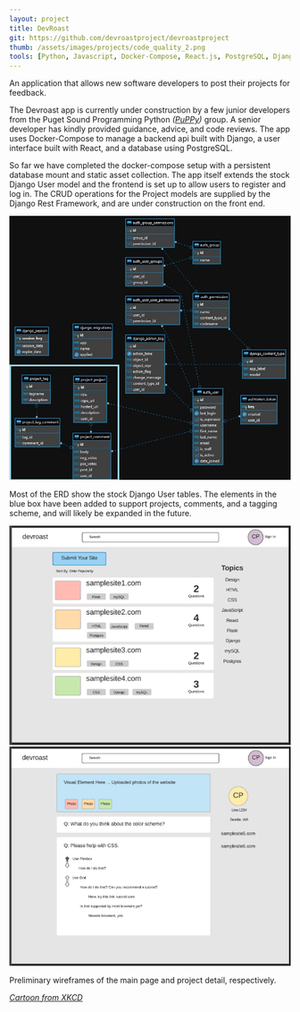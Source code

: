 ```yaml
---
layout: project
title: DevRoast
git: https://github.com/devroastproject/devroastproject
thumb: /assets/images/projects/code_quality_2.png
tools: [Python, Javascript, Docker-Compose, React.js, PostgreSQL, Django]
---
```


An application that allows new software developers to post their projects for feedback.

<!--more-->

The Devroast app is currently under construction by a few junior developers from the Puget Sound Programming Python _([PuPPy](https://www.pspython.com/app/))_ group. A senior developer has kindly provided guidance, advice, and code reviews. The app uses Docker-Compose to manage a backend api built with Django, a user interface built with React, and a database using PostgreSQL.

So far we have completed the docker-compose setup with a persistent database mount and static asset collection. The app itself extends the stock Django User model and the frontend is set up to allow users to register and log in. The CRUD operations for the Project models are supplied by the Django Rest Framework, and are under construction on the front end.

![ERD](\assets\images\projects\dev-roast-erd.jpg)

Most of the ERD show the stock Django User tables. The elements in the blue box have been added to support projects, comments, and a tagging scheme, and will likely be expanded in the future.

![ERD](\assets\images\projects\devroast_landing.png)
![ERD](\assets\images\projects\devroast_detail.png)

Preliminary wireframes of the main page and project detail, respectively.

_[Cartoon from XKCD](https://xkcd.com/1695/)_
